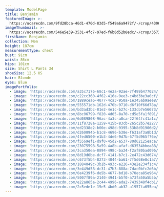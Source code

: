 ```yaml
---
template: ModelPage
title: Benjamin
featuredImage: >-
  https://ucarecdn.com/9fd28bca-46d1-470d-83d5-f549a6a9472f/-/crop/4396x2831/0,315/-/preview/
imageThumbnail: >-
  https://ucarecdn.com/546e5e39-3531-4fc7-97ed-f6b6d52b8edc/-/crop/3573x4838/907,0/-/preview/
firstName: Benjamin
collection: Men
height: 187cm
measurementType: chest
bust: 91cm
waist: 86cm
hips: 101cm
size: Shirt L Pants 34
shoeSize: 12.5 US
hair: Blonde
eyes: Blue
imagePortfolio:
  - image: 'https://ucarecdn.com/a35c7176-68c1-4e2a-92ae-7f499b477024/'
  - image: 'https://ucarecdn.com/c22cc360-4f62-416a-9ee3-c4bd3be3a0cf/'
  - image: 'https://ucarecdn.com/1889cea6-4077-4ca3-950a-1e345ab9aee8/'
  - image: 'https://ucarecdn.com/555571db-162d-470b-9710-d6f10f66d78a/'
  - image: 'https://ucarecdn.com/bd3ad3bc-01e2-4e1c-b27c-133cb7e56673/'
  - image: 'https://ucarecdn.com/8bc06799-f820-4d05-8a70-cd5e5fa1f891/'
  - image: 'https://ucarecdn.com/6d089808-96ac-4a3c-a8ca-22f64fc41a1c/'
  - image: 'https://ucarecdn.com/11f8728a-1259-415b-83cb-265c2b57e227/'
  - image: 'https://ucarecdn.com/ed2338e2-b00e-498d-9395-53b8d91906d2/'
  - image: 'https://ucarecdn.com/d260094b-b1c8-4696-b38e-f631af3a8b1d/'
  - image: 'https://ucarecdn.com/4fed6500-e1b3-4de6-9d7b-67f5d965f76e/'
  - image: 'https://ucarecdn.com/f5569ef1-d9f0-45d2-a537-80d62125eace/'
  - image: 'https://ucarecdn.com/23075598-5a59-4a8b-afaf-d63534bbea88/'
  - image: 'https://ucarecdn.com/3ca350ea-0894-498c-ba24-f2af80bad096/'
  - image: 'https://ucarecdn.com/8d19d6be-dcf7-4141-b7c1-2e472c43d674/'
  - image: 'https://ucarecdn.com/c673f5b4-8273-4044-ba61-7f5d68e8c1a7/'
  - image: 'https://ucarecdn.com/1884049c-3b1b-493c-a226-43e2e234f1c4/'
  - image: 'https://ucarecdn.com/3e449d58-dc31-47b3-888a-7dac0bfc2d6b/'
  - image: 'https://ucarecdn.com/6e4239f6-de5b-4677-bd18-b70eca85e964/'
  - image: 'https://ucarecdn.com/5007f89a-2140-4941-b5f0-a73fa50a5b5b/'
  - image: 'https://ucarecdn.com/e22a865a-2c44-4996-ada2-7439348f4cb1/'
  - image: 'https://ucarecdn.com/2c5ede1e-15e5-4bd0-ab32-a1957fa655ea/'
---
```


